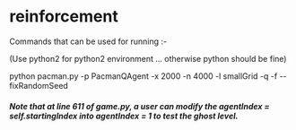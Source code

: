 # reinforcement

Commands that can be used for running :-

(Use python2 for python2 environment ... otherwise python should be fine)


python pacman.py -p PacmanQAgent -x 2000 -n 4000 -l smallGrid -q -f --fixRandomSeed


##### Note that at line 611 of game.py, a user can modify the agentIndex = self.startingIndex into agentIndex = 1 to test the ghost level.
